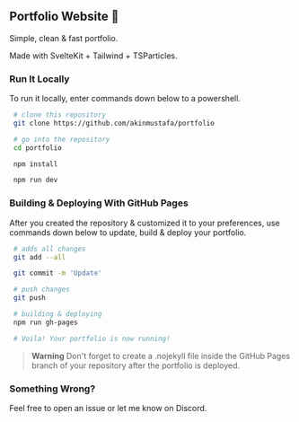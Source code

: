 ## Portfolio Website 💫

Simple, clean & fast portfolio. 

Made with SvelteKit + Tailwind + TSParticles.

### Run It Locally

To run it locally, enter commands down below to a powershell.

```bash
 # clone this repository
 git clone https://github.com/akinmustafa/portfolio

 # go into the repository
 cd portfolio

 npm install

 npm run dev
```


### Building & Deploying With GitHub Pages

After you created the repository & customized it to your preferences, use commands down below to update, build & deploy your portfolio.

```bash
 # adds all changes
 git add --all

 git commit -m 'Update'

 # push changes
 git push

 # building & deploying
 npm run gh-pages

 # Voila! Your portfolio is now running!
```


> **Warning**
> Don't forget to create a .nojekyll file inside the GitHub Pages branch of your repository after the portfolio is deployed.


### Something Wrong?
Feel free to open an issue or let me know on Discord.

